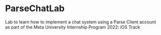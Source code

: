 # ParseChatLab
Lab to learn how to implement a chat system using a Parse Client account as part of the Meta University Internship Program 2022: iOS Track
